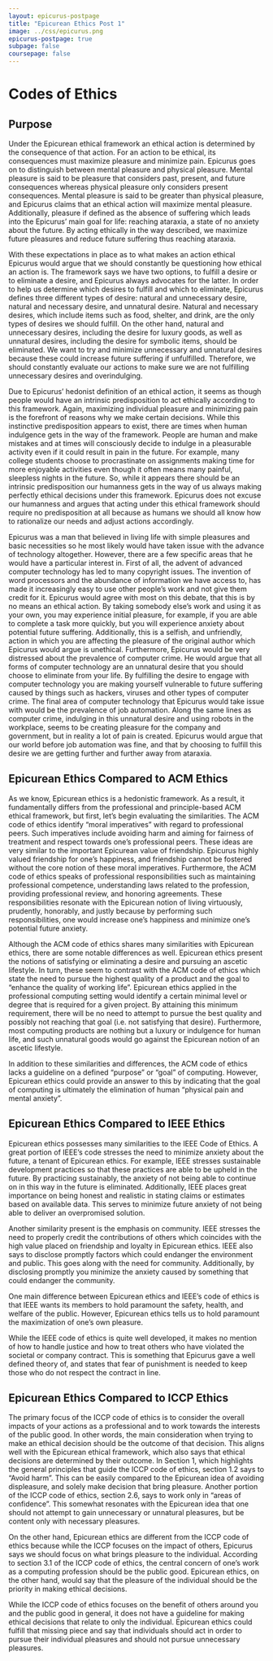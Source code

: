 ```yaml
---
layout: epicurus-postpage
title: "Epicurean Ethics Post 1"
image: ../css/epicurus.png
epicurus-postpage: true
subpage: false
coursepage: false
---
```


# Codes of Ethics

## Purpose

Under the Epicurean ethical framework an ethical action is determined by the consequence of that action. For an action to be ethical, its consequences must maximize pleasure and minimize pain. Epicurus goes on to distinguish between mental pleasure and physical pleasure. Mental pleasure is said to be pleasure that considers past, present, and future consequences whereas physical pleasure only considers present consequences. Mental pleasure is said to be greater than physical pleasure, and Epicurus claims that an ethical action will maximize mental pleasure. Additionally, pleasure if defined as the absence of suffering which leads into the Epicurus’ main goal for life: reaching ataraxia, a state of no anxiety about the future. By acting ethically in the way described, we maximize future pleasures and reduce future suffering thus reaching ataraxia. 

With these expectations in place as to what makes an action ethical Epicurus would argue that we should constantly be questioning how ethical an action is. The framework says we have two options, to fulfill a desire or to eliminate a desire, and Epicurus always advocates for the latter. In order to help us determine which desires to fulfill and which to eliminate, Epicurus defines three different types of desire: natural and unnecessary desire, natural and necessary desire, and unnatural desire. Natural and necessary desires, which include items such as food, shelter, and drink, are the only types of desires we should fulfill. On the other hand, natural and unnecessary desires, including the desire for luxury goods, as well as unnatural desires, including the desire for symbolic items, should be eliminated. We want to try and minimize unnecessary and unnatural desires because these could increase future suffering if unfulfilled. Therefore, we should constantly evaluate our actions to make sure we are not fulfilling unnecessary desires and overindulging. 

Due to Epicurus’ hedonist definition of an ethical action, it seems as though people would have an intrinsic predisposition to act ethically according to this framework. Again, maximizing individual pleasure and minimizing pain is the forefront of reasons why we make certain decisions. While this instinctive predisposition appears to exist, there are times when human indulgence gets in the way of the framework. People are human and make mistakes and at times will consciously decide to indulge in a pleasurable activity even if it could result in pain in the future. For example, many college students choose to procrastinate on assignments making time for more enjoyable activities even though it often means many painful, sleepless nights in the future. So, while it appears there should be an intrinsic predisposition our humanness gets in the way of us always making perfectly ethical decisions under this framework. Epicurus does not excuse our humanness and argues that acting under this ethical framework should require no predisposition at all because as humans we should all know how to rationalize our needs and adjust actions accordingly.

Epicurus was a man that believed in living life with simple pleasures and basic necessities so he most likely would have taken issue with the advance of technology altogether. However, there are a few specific areas that he would have a particular interest in. First of all, the advent of advanced computer technology has led to many copyright issues. The invention of word processors and the abundance of information we have access to, has made it increasingly easy to use other people’s work and not give them credit for it. Epicurus would agree with most on this debate, that this is by no means an ethical action. By taking somebody else’s work and using it as your own, you may experience initial pleasure, for example, if you are able to complete a task more quickly, but you will experience anxiety about potential future suffering. Additionally, this is a selfish, and unfriendly, action in which you are affecting the pleasure of the original author which Epicurus would argue is unethical. Furthermore, Epicurus would be very distressed about the prevalence of computer crime. He would argue that all forms of computer technology are an unnatural desire that you should choose to eliminate from your life. By fulfilling the desire to engage with computer technology you are making yourself vulnerable to future suffering caused by things such as hackers, viruses and other types of computer crime. The final area of computer technology that Epicurus would take issue with would be the prevalence of job automation. Along the same lines as computer crime, indulging in this unnatural desire and using robots in the workplace, seems to be creating pleasure for the company and government, but in reality a lot of pain is created. Epicurus would argue that our world before job automation was fine, and that by choosing to fulfill this desire we are getting further and further away from ataraxia.

## Epicurean Ethics Compared to ACM Ethics

As we know, Epicurean ethics is a hedonistic framework. As a result, it fundamentally differs from the professional and principle-based ACM ethical framework, but first, let’s begin evaluating the similarities. The ACM code of ethics identify “moral imperatives” with regard to professional peers. Such imperatives include avoiding harm and aiming for fairness of treatment and respect towards one’s professional peers. These ideas are very similar to the important Epicurean value of friendship. Epicurus highly valued friendship for one’s happiness, and friendship cannot be fostered without the core notion of these moral imperatives. Furthermore, the ACM code of ethics speaks of professional responsibilities such as maintaining professional competence, understanding laws related to the profession, providing professional review, and honoring agreements. These responsibilities resonate with the Epicurean notion of living virtuously, prudently, honorably, and justly because by performing such responsibilities, one would increase one’s happiness and minimize one’s potential future anxiety.

Although the ACM code of ethics shares many similarities with Epicurean ethics, there are some notable differences as well. Epicurean ethics present the notions of satisfying or eliminating a desire and pursuing an ascetic lifestyle. In turn, these seem to contrast with the ACM code of ethics which state the need to pursue the highest quality of a product and the goal to “enhance the quality of working life”. Epicurean ethics applied in the professional computing setting would identify a certain minimal level or degree that is required for a given project. By attaining this minimum requirement, there will be no need to attempt to pursue the best quality and possibly not reaching that goal (i.e. not satisfying that desire). Furthermore, most computing products are nothing but a luxury or indulgence for human life, and such unnatural goods would go against the Epicurean notion of an ascetic lifestyle.

In addition to these similarities and differences, the ACM code of ethics lacks a guideline on a defined “purpose” or “goal” of computing. However, Epicurean ethics could provide an answer to this by indicating that the goal of computing is ultimately the elimination of human “physical pain and mental anxiety”.

## Epicurean Ethics Compared to IEEE Ethics

Epicurean ethics possesses many similarities to the IEEE Code of Ethics. A great portion of IEEE’s code stresses the need to minimize anxiety about the future, a tenant of Epicurean ethics. For example, IEEE stresses sustainable development practices so that these practices are able to be upheld in the future. By practicing sustainably, the anxiety of not being able to continue on in this way in the future is eliminated. Additionally, IEEE places great importance on being honest and realistic in stating claims or estimates based on available data. This serves to minimize future anxiety of not being able to deliver an overpromised solution.

Another similarity present is the emphasis on community. IEEE stresses the need to properly credit the contributions of others which coincides with the high value placed on friendship and loyalty in Epicurean ethics. IEEE also says to disclose promptly factors which could endanger the environment and public. This goes along with the need for community. Additionally, by disclosing promptly you minimize the anxiety caused by something that could endanger the community.

One main difference between Epicurean ethics and IEEE’s code of ethics is that IEEE wants its members to hold paramount the safety, health, and welfare of the public. However, Epicurean ethics tells us to hold paramount the maximization of one’s own pleasure.

While the IEEE code of ethics is quite well developed, it makes no mention of how to handle justice and how to treat others who have violated the societal or company contract. This is something that Epicurus gave a well defined theory of, and states that fear of punishment is needed to keep those who do not respect the contract in line.

## Epicurean Ethics Compared to ICCP Ethics

The primary focus of the ICCP code of ethics is to consider the overall impacts of your actions as a professional and to work towards the interests of the public good. In other words, the main consideration when trying to make an ethical decision should be the outcome of that decision. This aligns well with the Epicurean ethical framework, which also says that ethical decisions are determined by their outcome. In Section 1, which highlights the general principles that guide the ICCP code of ethics, section 1.2 says to “Avoid harm”. This can be easily compared to the Epicurean idea of avoiding displeasure, and solely make decision that bring pleasure. Another portion of the ICCP code of ethics, section 2.6, says to work only in “areas of confidence”. This somewhat resonates with the Epicurean idea that one should not attempt to gain unnecessary or unnatural pleasures, but be content only with necessary pleasures.

On the other hand, Epicurean ethics are different from the ICCP code of ethics because while the ICCP focuses on the impact of others, Epicurus says we should focus on what brings pleasure to the individual. According to section 3.1 of the ICCP code of ethics, the central concern of one’s work as a computing profession should be the public good. Epicurean ethics, on the other hand, would say that the pleasure of the individual should be the priority in making ethical decisions.

While the ICCP code of ethics focuses on the benefit of others around you and the public good in general, it does not have a guideline for making ethical decisions that relate to only the individual. Epicurean ethics could fulfill that missing piece and say that individuals should act in order to pursue their individual pleasures and should not pursue unnecessary pleasures.

